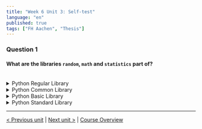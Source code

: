 ```yaml
---
title: "Week 6 Unit 3: Self-test"
language: "en"
published: true
tags: ["FH Aachen", "Thesis"]
---
```


### Question 1

#### What are the libraries ```random```, ```math``` and ```statistics``` part of?

<br>

<details>
	<summary>Python Regular Library </summary>
	❌
</details>


<details>
	<summary>Python Common Library</summary>
	❌
</details>


<details>
	<summary>Python Basic Library</summary>
	❌
</details>


<details>
	<summary>Python Standard Library</summary>
	✅
</details>

---

[< Previous unit](/teaching/python-mooc/week6_unit3_exercise) | [Next unit >](/teaching/python-mooc/week6_unit3_math) |
[Course Overview](/teaching/python-mooc)